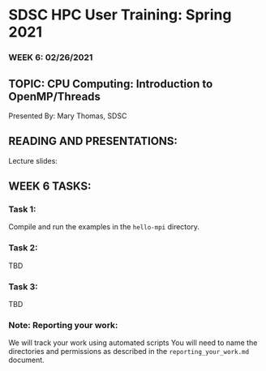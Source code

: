 # SDSC HPC User Training: Spring 2021

###  WEEK 6: 02/26/2021

## TOPIC: CPU Computing: Introduction to OpenMP/Threads	

Presented By: Mary Thomas, SDSC

## READING AND PRESENTATIONS:

Lecture slides:


## WEEK 6 TASKS:

### Task 1: 
Compile and run the examples in the ```hello-mpi``` directory.

### Task 2:
TBD

### Task 3: 
TBD


### Note: Reporting your work:
We will track your work using automated scripts
You will need to name the directories and permissions as described in the ``reporting_your_work.md`` document.
